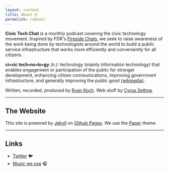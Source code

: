 ```yaml
---
layout: content
title: About 🤓
permalink: /about/
---
```

**Civic Tech Chat** is a monthly podcast covering the civic technology movement. Inspired by FDR's [Fireside Chats](https://en.wikipedia.org/wiki/Fireside_chats), we seek to raise awareness of the work being done by technologists around the world to build a public service infrastructure that works more efficiently and conveniently for all citizens.

**ci•vic  tech•no•lo•gy** *(n.)*: technology (mainly information technology) that enables engagement or participation of the public for stronger development, enhancing citizen communications, improving government infrastructure, and generally improving the public good [(wikipedia)](https://en.wikipedia.org/wiki/Civic_technology).

Written, recorded, produced by [Ryan Koch](https://twitter.com/Ryan_Koch). Web stuff by [Cyrus Sethna](https://twitter.com/c_sethna).

----

## The Website
This site is powered by [Jekyll](https://jekyllrb.com) on [Github Pages](https://pages.github.com). We use the [Paper](https://deadbeef.me/paper-jekyll-theme/2017/07/quick-start) theme.

----

## Links

- [Twitter](https://www.twitter.com/civictechchat) 🐦
- [Music we use](https://freemusicarchive.org) 🎧
